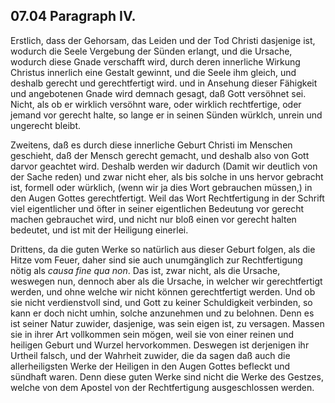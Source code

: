 
<!-- seite 292 -->
07.04 Paragraph IV.
-------------------

Erstlich, dass der Gehorsam, das Leiden
und der Tod Christi dasjenige ist, wodurch die
Seele Vergebung der Sünden erlangt, und die
Ursache, wodurch diese Gnade verschafft wird,
durch deren innerliche Wirkung Christus innerlich
eine Gestalt gewinnt, und die Seele ihm
gleich, und deshalb gerecht und gerechtfertigt wird.
und in Ansehung dieser Fähigkeit und angebotenen
Gnade wird demnach gesagt, daß Gott versöhnet
sei. Nicht, als ob er wirklich versöhnt ware,
oder wirklich rechtfertige, oder jemand vor gerecht
halte, so lange er in seinen Sünden würklch, unrein
und ungerecht bleibt.

Zweitens, daß es durch diese innerliche Geburt
Christi im Menschen geschieht, daß der Mensch
gerecht gemacht, und deshalb also von Gott
darvor geachtet wird. Deshalb werden wir
dadurch (Damit wir deutlich von der Sache reden)
und zwar nicht eher, als bis solche in uns hervor gebracht
ist, formell oder würklich, (wenn wir ja
dies Wort gebrauchen müssen,) in den Augen Gottes
gerechtfertigt. Weil das Wort Rechtfertigung
in der Schrift viel eigentlicher und öfter in seiner
eigentlichen Bedeutung vor gerecht machen gebrauchet<!-- seite 293 -->
wird, und nicht nur bloß einen vor gerecht
halten bedeutet, und ist mit der Heiligung einerlei.

Drittens, da die guten Werke so natürlich
aus dieser Geburt folgen, als die Hitze vom Feuer, daher
sind sie auch unumgänglich zur Rechtfertigung nötig
als *causa fine qua non*. Das ist, zwar nicht, als
die Ursache, weswegen nun, dennoch aber als die
Ursache, in welcher wir gerechtfertigt werden, und
ohne welche wir nicht können gerechtfertigt werden.
Und ob sie nicht verdienstvoll sind, und Gott zu
keiner Schuldigkeit verbinden, so kann er doch nicht umhin,
solche anzunehmen und zu belohnen. Denn es ist
seiner Natur zuwider, dasjenige, was sein eigen ist, zu
versagen. Massen sie in ihrer Art vollkommen sein mögen,
weil sie von einer reinen und heiligen Geburt und
Wurzel hervorkommen. Deswegen ist derjenigen ihr
Urtheil falsch, und der Wahrheit zuwider, die da sagen
daß auch die allerheiligsten Werke der Heiligen in
den Augen Gottes befleckt und sündhaft waren.
Denn diese guten Werke sind nicht die Werke des Gestzes,
welche von dem Apostel von der Rechtfertigung
ausgeschlossen werden.
